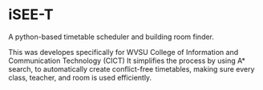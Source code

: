 # iSEE-T
A python-based timetable scheduler and building room finder.

This was developes specifically for WVSU College of Information and Communication Technology (CICT)
It simplifies the process by using A* search,  to automatically create conflict-free timetables, making sure every class, teacher, and room is used efficiently.

